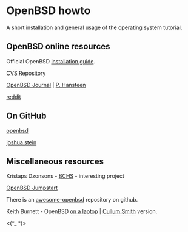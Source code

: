 # OpenBSD howto

A short installation and general usage of the operating system tutorial.

## OpenBSD online resources

Official OpenBSD [installation guide](http://www.openbsd.org/faq/index.html).

[CVS Repository](https://cvsweb.openbsd.org/)

[OpenBSD Journal](http://www.undeadly.org/cgi?action=front) | [P. Hansteen](https://bsdly.blogspot.com)

[reddit](https://www.reddit.com/r/openbsd/)

## On GitHub

[openbsd](https://github.com/openbsd)

[joshua stein](https://github.com/jcs)

## Miscellaneous resources

Kristaps Dzonsons - [BCHS](https://learnbchs.org) - interesting project

[OpenBSD Jumpstart](https://www.openbsdjumpstart.org/#/)

There is an [awesome-openbsd](https://github.com/ligurio/awesome-openbsd) repository on github.

Keith Burnett - OpenBSD [on a laptop](http://sohcahtoa.org.uk/openbsd.html) | [Cullum Smith](https://www.c0ffee.net/blog/openbsd-on-a-laptop/) version.

<(*_ *)>

